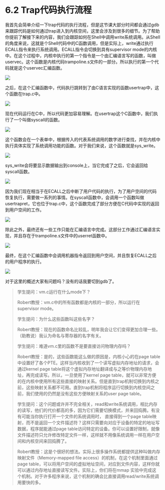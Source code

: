 # 6.2 Trap代码执行流程

我首先会简单介绍一下trap代码的执行流程，但是这节课大部分时间都会通过gdb来跟踪代码是如何通过trap进入到内核空间，这里会涉及到很多的细节。为了帮助你提前了解接下来的内容，我们会跟踪如何在Shell中调用write系统调用。从Shell的角度来说，这就是个Shell代码中的C函数调用，但是实际上，write通过执行ECALL指令来执行系统调用。ECALL指令会切换到具有supervisor mode的内核中。在这个过程中，内核中执行的第一个指令是一个由汇编语言写的函数，叫做uservec。这个函数是内核代码trampoline.s文件的一部分。所以执行的第一个代码就是这个uservec汇编函数。

![](<../gitbook/assets/image (220).png>)

之后，在这个汇编函数中，代码执行跳转到了由C语言实现的函数usertrap中，这个函数在trap.c中。

![](<../gitbook/assets/image (235).png>)

现在代码运行在C中，所以代码更加容易理解。在usertrap这个C函数中，我们执行了一个叫做syscall的函数。

![](<../gitbook/assets/image (216).png>)

这个函数会在一个表单中，根据传入的代表系统调用的数字进行查找，并在内核中执行具体实现了系统调用功能的函数。对于我们来说，这个函数就是sys\_write。

![](<../gitbook/assets/image (332).png>)

sys\_write会将要显示数据输出到console上，当它完成了之后，它会返回给syscall函数。

![](<../gitbook/assets/image (295).png>)

因为我们现在相当于在ECALL之后中断了用户代码的执行，为了用户空间的代码恢复执行，需要做一系列的事情。在syscall函数中，会调用一个函数叫做usertrapret，它也位于trap.c中，这个函数完成了部分方便在C代码中实现的返回到用户空间的工作。

![](<../gitbook/assets/image (273).png>)

除此之外，最终还有一些工作只能在汇编语言中完成。这部分工作通过汇编语言实现，并且存在于trampoline.s文件中的userret函数中。

![](<../gitbook/assets/image (403).png>)

最终，在这个汇编函数中会调用机器指令返回到用户空间，并且恢复ECALL之后的用户程序的执行。

![](<../gitbook/assets/image (364).png>)

对于这里的概述大家有问题吗？没有的话我要切到gdb了。

> 学生提问：vm.c运行在什么mode下？
>
> Robert教授：vm.c中的所有函数都是内核的一部分，所以运行在supervisor mode。
>
> 学生提问：为什么这些函数叫这些名字？
>
> Robert教授：现在的函数命名比较乱，明年我会让它们变得更加合理一些。（助教说）我认为命名与寄存器的名字有关。
>
> 学生提问：难道vm.c里的函数不是要直接访问物理内存吗？
>
> Robert教授：是的，这些函数能这么做的原因是，内核小心的在page table中设置好了各个PTE。这样当内核收到了一个读写虚拟内存地址的请求，会通过kernel page table将这个虚拟内存地址翻译成与之等价物理内存地址，再完成读写。所以，一旦使用了kernel page table，就可以非常方便的在内核中使用所有这些直接的映射关系。但是直到trap机制切换到内核之前，这些映射关系都不可用。直到trap机制将程序运行切换到内核空间之前，我们使用的仍然是没有这些方便映射关系的user page table。
>
> 学生提问：这个问题或许并不完全相关，read和write系统调用，相比内存的读写，他们的代价都高的多，因为它们需要切换模式，并来回捣腾。有没有可能当你执行打开一个文件的系统调用时， 直接得到一个page table映射，而不是返回一个文件描述符？这样只需要向对应于设备的特定的地址写数据，程序就能通过page table访问特定的设备。你可以设置好限制，就像文件描述符只允许修改特定文件一样，这样就不用像系统调用一样在用户空间和内核空间来回捣腾了。
>
> Robert教授：这是个很好的想法。实际上很多操作系统都提供这种叫做内存映射文件（Memory-mapped file access）的机制，在这个机制里面通过page table，可以将用户空间的虚拟地址空间，对应到文件内容，这样你就可以通过内存地址直接读写文件。实际上，你们将在mmap 实验中完成这个机制。对于许多程序来说，这个机制的确会比直接调用read/write系统调用要快的多。
